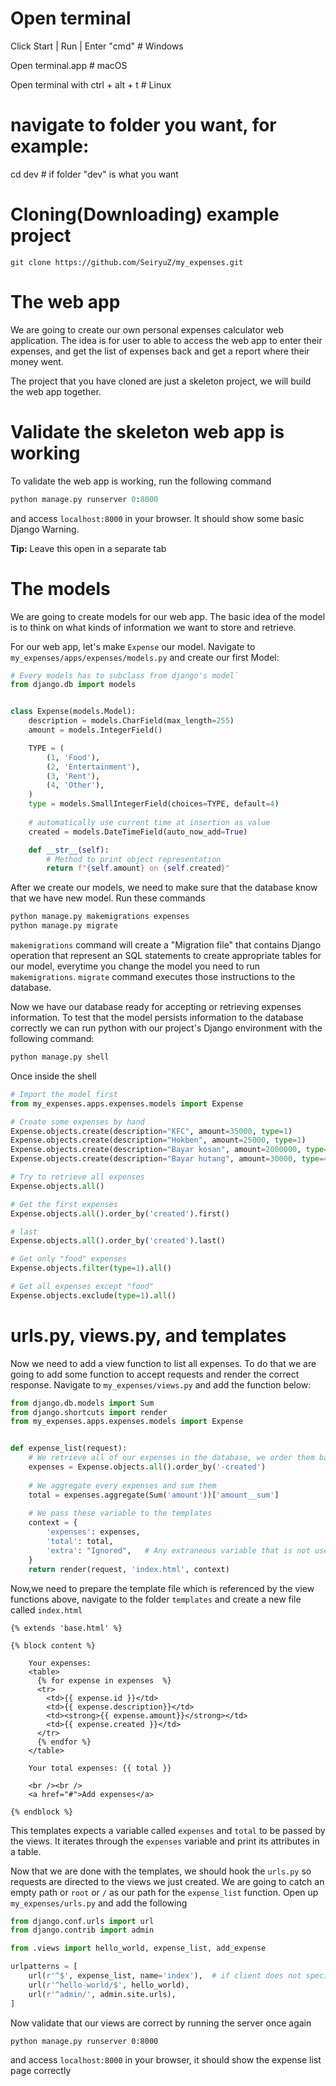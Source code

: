 # Open terminal

Click Start | Run | Enter "cmd"   # Windows

Open terminal.app  # macOS

Open terminal with ctrl + alt + t # Linux


# navigate to folder you want, for example:

cd dev   #  if folder "dev" is what you want


# Cloning(Downloading) example project
```
git clone https://github.com/SeiryuZ/my_expenses.git
```

# The web app
We are going to create our own personal expenses calculator web application. The idea is for user to able to access the web app to enter their expenses, and get the list of expenses back and get a report where their money went.

The project that you have cloned are just a skeleton project, we will build the web app together.

# Validate the skeleton web app is working
To validate the web app is working, run the following command
```python
python manage.py runserver 0:8000
```

and access `localhost:8000` in your browser. It should show some basic Django Warning. 

**Tip:** Leave this open in a separate tab


# The models
We are going to create models for our web app. The basic idea of the model is to think on what kinds of information we want to store and retrieve.

For our web app, let's make `Expense` our model. Navigate to `my_expenses/apps/expenses/models.py` and create our first Model:

```python
# Every models has to subclass from django's model`
from django.db import models


class Expense(models.Model):
    description = models.CharField(max_length=255)
    amount = models.IntegerField()

    TYPE = (
        (1, 'Food'),
        (2, 'Entertainment'),
        (3, 'Rent'),
        (4, 'Other'),
    )
    type = models.SmallIntegerField(choices=TYPE, default=4)
    
    # automatically use current time at insertion as value
    created = models.DateTimeField(auto_now_add=True)

    def __str__(self):
        # Method to print object representation
        return f"{self.amount} on {self.created}"

```


After we create our models, we need to make sure that the database know that we have new model. Run these commands

```bash
python manage.py makemigrations expenses
python manage.py migrate
```

`makemigrations` command will create a "Migration file" that contains Django operation that represent an SQL statements to create appropriate tables for our model, everytime you change the model you need to run `makemigrations`. `migrate` command executes those instructions to the database.

Now we have our database ready for accepting or retrieving expenses information. To test that the model persists information to the database correctly we can run python with our project's Django environment with the following command:

```bash
python manage.py shell
```

Once inside the shell
```python
# Import the model first
from my_expenses.apps.expenses.models import Expense

# Create some expenses by hand
Expense.objects.create(description="KFC", amount=35000, type=1)
Expense.objects.create(description="Hokben", amount=25000, type=1)
Expense.objects.create(description="Bayar kosan", amount=2000000, type=3)
Expense.objects.create(description="Bayar hutang", amount=30000, type=4)

# Try to retrieve all expenses
Expense.objects.all()

# Get the first expenses
Expense.objects.all().order_by('created').first()

# last
Expense.objects.all().order_by('created').last()

# Get only "food" expenses
Expense.objects.filter(type=1).all()

# Get all expenses except "food"
Expense.objects.exclude(type=1).all()
```


# urls.py, views.py, and templates

Now we need to add a view function to list all expenses. To do that we are going to add some function to accept requests and render the correct response. Navigate to `my_expenses/views.py` and add the function below:

```python
from django.db.models import Sum
from django.shortcuts import render
from my_expenses.apps.expenses.models import Expense


def expense_list(request):
    # We retrieve all of our expenses in the database, we order them based on created time newest to oldest
    expenses = Expense.objects.all().order_by('-created')
    
    # We aggregate every expenses and sum them
    total = expenses.aggregate(Sum('amount'))['amount__sum']
    
    # We pass these variable to the templates
    context = {
        'expenses': expenses,
        'total': total,
        'extra': "Ignored",   # Any extraneous variable that is not used by the template will be ignored
    }
    return render(request, 'index.html', context)
```


Now,we need to prepare the template file which is referenced by the view functions above, navigate to the folder `templates` and create a new file called `index.html`

```html+django
{% extends 'base.html' %}

{% block content %}

    Your expenses:
    <table>
      {% for expense in expenses  %}
      <tr>
        <td>{{ expense.id }}</td>
        <td>{{ expense.description}}</td>
        <td><strong>{{ expense.amount}}</strong></td>
        <td>{{ expense.created }}</td>
      </tr>
      {% endfor %}
    </table>

    Your total expenses: {{ total }}

    <br /><br />
    <a href="#">Add expenses</a>

{% endblock %}
```

This templates expects a variable called `expenses` and `total` to be passed by the views. It iterates through the `expenses` variable and print its attributes in a table.

Now that we are done with the templates, we should hook the `urls.py` so requests are directed to the views we just created. We are going to catch an empty path or `root` or `/` as our path for the `expense_list` function. Open up `my_expenses/urls.py` and add the following

```python
from django.conf.urls import url
from django.contrib import admin

from .views import hello_world, expense_list, add_expense

urlpatterns = [
    url(r'^$', expense_list, name='index'),  # if client does not specify which page it want, assume it want to get expense_list
    url(r'^hello-world/$', hello_world),  
    url(r'^admin/', admin.site.urls),
]

```

Now validate that our views are correct by running the server once again

```bash
python manage.py runserver 0:8000
```

and access `localhost:8000` in your browser, it should show the expense list page correctly


